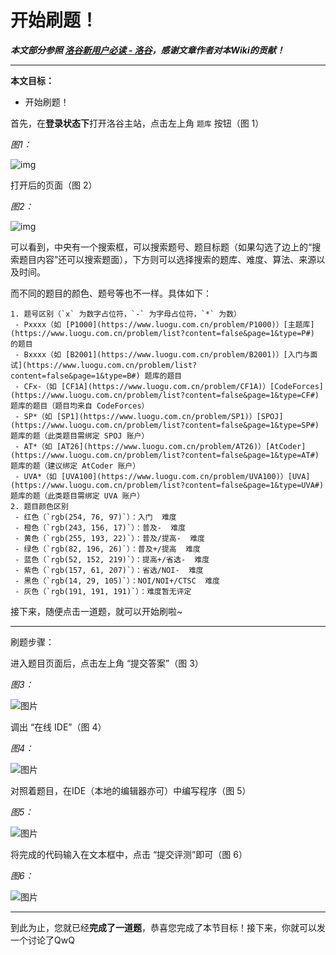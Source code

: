 # 开始刷题！

***本文部分参照  [洛谷新用户必读 - 洛谷](https://www.luogu.com.cn/discuss/241461)，感谢文章作者对本Wiki的贡献！***

***



**本文目标：**

- 开始刷题！



首先，在**登录状态下**打开洛谷主站，点击左上角 `题库` 按钮（图 1）



*图1：*

![img](https://baoxuanming250.github.io/img/001.png)



打开后的页面（图 2）



*图2：*

![img](https://baoxuanming250.github.io/img/002.png)



可以看到，中央有一个搜索框，可以搜索题号、题目标题（如果勾选了边上的“搜索题目内容”还可以搜索题面），下方则可以选择搜索的题库、难度、算法、来源以及时间。



而不同的题目的颜色、题号等也不一样。具体如下：

 	1. 题号区别（`x` 为数字占位符，`-` 为字母占位符，`*` 为数）
 	 - Pxxxx（如 [P1000](https://www.luogu.com.cn/problem/P1000)）[主题库](https://www.luogu.com.cn/problem/list?content=false&page=1&type=P#) 的题目
 	 - Bxxxx（如 [B2001](https://www.luogu.com.cn/problem/B2001)）[入门与面试](https://www.luogu.com.cn/problem/list?content=false&page=1&type=B#) 题库的题目
 	 - CFx-（如 [CF1A](https://www.luogu.com.cn/problem/CF1A)）[CodeForces](https://www.luogu.com.cn/problem/list?content=false&page=1&type=CF#) 题库的题目（题目均来自 CodeForces）
 	 - SP*（如 [SP1](https://www.luogu.com.cn/problem/SP1)）[SPOJ](https://www.luogu.com.cn/problem/list?content=false&page=1&type=SP#) 题库的题（此类题目需绑定 SPOJ 账户）
 	 - AT*（如 [AT26](https://www.luogu.com.cn/problem/AT26)）[AtCoder](https://www.luogu.com.cn/problem/list?content=false&page=1&type=AT#)题库的题（建议绑定 AtCoder 账户）
 	 - UVA*（如 [UVA100](https://www.luogu.com.cn/problem/UVA100)）[UVA](https://www.luogu.com.cn/problem/list?content=false&page=1&type=UVA#)题库的题（此类题目需绑定 UVA 账户）
 	2. 题目颜色区别
 	 - 红色（`rgb(254, 76, 97)`）：入门  难度
 	 - 橙色（`rgb(243, 156, 17)`）：普及-  难度
 	 - 黄色（`rgb(255, 193, 22)`）：普及/提高-  难度
 	 - 绿色（`rgb(82, 196, 26)`）：普及+/提高  难度
 	 - 蓝色（`rgb(52, 152, 219)`）：提高+/省选-  难度
 	 - 紫色（`rgb(157, 61, 207)`）：省选/NOI-  难度
 	 - 黑色（`rgb(14, 29, 105)`）：NOI/NOI+/CTSC  难度
 	 - 灰色（`rgb(191, 191, 191)`）：难度暂无评定



接下来，随便点击一道题，就可以开始刷啦~

***

刷题步骤：

进入题目页面后，点击左上角 “提交答案”（图 3）



*图3：*

![图片](http://ipic.luogu.com.cn/i34b1.png)



调出 “在线 IDE”（图 4）



*图4：*

![图片](http://ipic.luogu.com.cn/9lhmg.png)



对照着题目，在IDE（本地的编辑器亦可）中编写程序（图 5）



*图5：*

![图片](http://ipic.luogu.com.cn/753t3.png)



将完成的代码输入在文本框中，点击 “提交评测”即可（图 6）



*图6：*

![图片](http://ipic.luogu.com.cn/z8xdl.png)



------

到此为止，您就已经**完成了一道题**，恭喜您完成了本节目标！接下来，你就可以发一个讨论了QwQ
